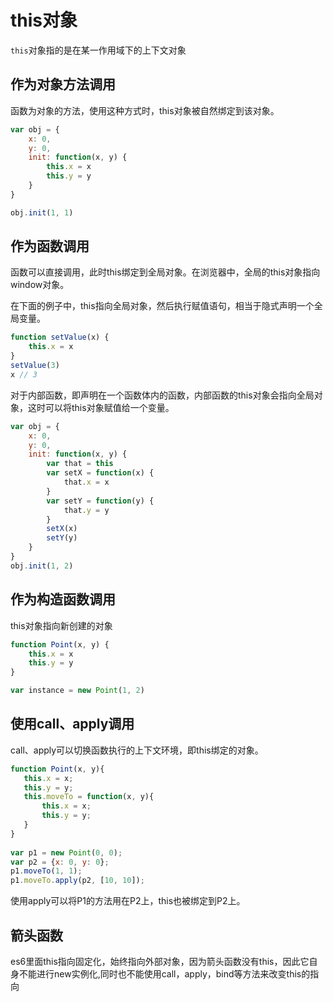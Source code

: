 # this对象
`this`对象指的是在某一作用域下的上下文对象

## 作为对象方法调用

函数为对象的方法，使用这种方式时，this对象被自然绑定到该对象。

``` javascript
var obj = {
    x: 0,
    y: 0,
    init: function(x, y) {
        this.x = x
        this.y = y
    }
}

obj.init(1, 1)
```

## 作为函数调用

函数可以直接调用，此时this绑定到全局对象。在浏览器中，全局的this对象指向window对象。

在下面的例子中，this指向全局对象，然后执行赋值语句，相当于隐式声明一个全局变量。

``` javascript
function setValue(x) {
    this.x = x
}
setValue(3)
x // 3
```

对于内部函数，即声明在一个函数体内的函数，内部函数的this对象会指向全局对象，这时可以将this对象赋值给一个变量。
``` javascript
var obj = {
    x: 0,
    y: 0,
    init: function(x, y) {
        var that = this
        var setX = function(x) {
            that.x = x
        }
        var setY = function(y) {
            that.y = y
        }
        setX(x)
        setY(y)
    }
}
obj.init(1, 2)
```

## 作为构造函数调用
this对象指向新创建的对象

``` javascript
function Point(x, y) {
    this.x = x
    this.y = y
}

var instance = new Point(1, 2)
```

## 使用call、apply调用
call、apply可以切换函数执行的上下文环境，即this绑定的对象。

``` javascript
function Point(x, y){ 
   this.x = x; 
   this.y = y; 
   this.moveTo = function(x, y){ 
       this.x = x; 
       this.y = y; 
   } 
} 
 
var p1 = new Point(0, 0); 
var p2 = {x: 0, y: 0}; 
p1.moveTo(1, 1); 
p1.moveTo.apply(p2, [10, 10]);
```
使用apply可以将P1的方法用在P2上，this也被绑定到P2上。

## 箭头函数

es6里面this指向固定化，始终指向外部对象，因为箭头函数没有this，因此它自身不能进行new实例化,同时也不能使用call，apply，bind等方法来改变this的指向